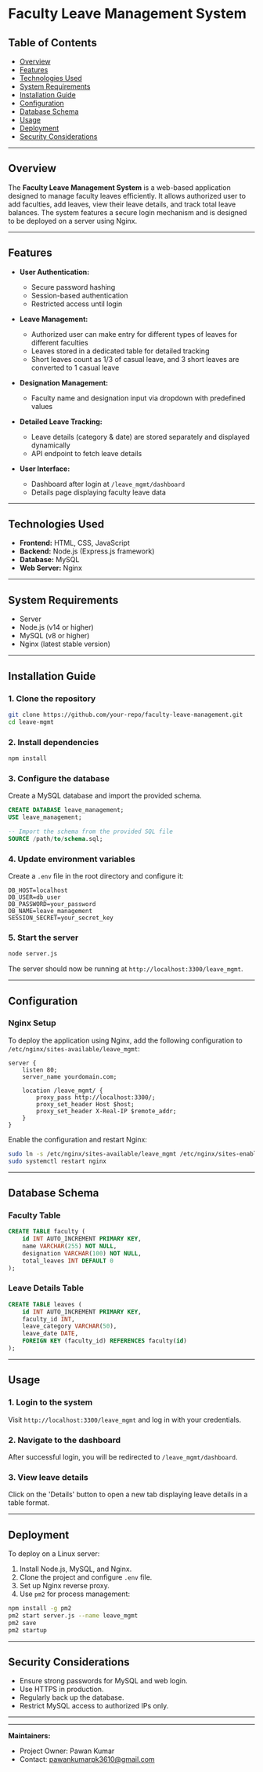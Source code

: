 # Faculty Leave Management System

## Table of Contents
- [Overview](#overview)
- [Features](#features)
- [Technologies Used](#technologies-used)
- [System Requirements](#system-requirements)
- [Installation Guide](#installation-guide)
- [Configuration](#configuration)
- [Database Schema](#database-schema)
- [Usage](#usage)
- [Deployment](#deployment)
- [Security Considerations](#security-considerations)

---

## Overview
The **Faculty Leave Management System** is a web-based application designed to manage faculty leaves efficiently. It allows authorized user to add faculties, add leaves, view their leave details, and track total leave balances. The system features a secure login mechanism and is designed to be deployed on a server using Nginx.

---

## Features
- **User Authentication:**
  - Secure password hashing
  - Session-based authentication
  - Restricted access until login
  
- **Leave Management:**
  - Authorized user can make entry for different types of leaves for different faculties
  - Leaves stored in a dedicated table for detailed tracking
  - Short leaves count as 1/3 of casual leave, and 3 short leaves are converted to 1 casual leave

- **Designation Management:**
  - Faculty name and designation input via dropdown with predefined values
  
- **Detailed Leave Tracking:**
  - Leave details (category & date) are stored separately and displayed dynamically
  - API endpoint to fetch leave details

- **User Interface:**
  - Dashboard after login at `/leave_mgmt/dashboard`
  - Details page displaying faculty leave data
  
---

## Technologies Used
- **Frontend:** HTML, CSS, JavaScript
- **Backend:** Node.js (Express.js framework)
- **Database:** MySQL
- **Web Server:** Nginx

---

## System Requirements
- Server
- Node.js (v14 or higher)
- MySQL (v8 or higher)
- Nginx (latest stable version)

---

## Installation Guide

### 1. Clone the repository
```bash
git clone https://github.com/your-repo/faculty-leave-management.git
cd leave-mgmt
```

### 2. Install dependencies
```bash
npm install
```

### 3. Configure the database
Create a MySQL database and import the provided schema.

```sql
CREATE DATABASE leave_management;
USE leave_management;

-- Import the schema from the provided SQL file
SOURCE /path/to/schema.sql;
```

### 4. Update environment variables
Create a `.env` file in the root directory and configure it:

```env
DB_HOST=localhost
DB_USER=db_user
DB_PASSWORD=your_password
DB_NAME=leave_management
SESSION_SECRET=your_secret_key
```

### 5. Start the server
```bash
node server.js
```

The server should now be running at `http://localhost:3300/leave_mgmt`.

---

## Configuration

### Nginx Setup
To deploy the application using Nginx, add the following configuration to `/etc/nginx/sites-available/leave_mgmt`:

```nginx
server {
    listen 80;
    server_name yourdomain.com;

    location /leave_mgmt/ {
        proxy_pass http://localhost:3300/;
        proxy_set_header Host $host;
        proxy_set_header X-Real-IP $remote_addr;
    }
}
```

Enable the configuration and restart Nginx:
```bash
sudo ln -s /etc/nginx/sites-available/leave_mgmt /etc/nginx/sites-enabled/
sudo systemctl restart nginx
```

---

## Database Schema

### Faculty Table
```sql
CREATE TABLE faculty (
    id INT AUTO_INCREMENT PRIMARY KEY,
    name VARCHAR(255) NOT NULL,
    designation VARCHAR(100) NOT NULL,
    total_leaves INT DEFAULT 0
);
```

### Leave Details Table
```sql
CREATE TABLE leaves (
    id INT AUTO_INCREMENT PRIMARY KEY,
    faculty_id INT,
    leave_category VARCHAR(50),
    leave_date DATE,
    FOREIGN KEY (faculty_id) REFERENCES faculty(id)
);
```

---

## Usage

### 1. Login to the system
Visit `http://localhost:3300/leave_mgmt` and log in with your credentials.

### 2. Navigate to the dashboard
After successful login, you will be redirected to `/leave_mgmt/dashboard`.

### 3. View leave details
Click on the 'Details' button to open a new tab displaying leave details in a table format.

---

## Deployment
To deploy on a Linux server:

1. Install Node.js, MySQL, and Nginx.
2. Clone the project and configure `.env` file.
3. Set up Nginx reverse proxy.
4. Use `pm2` for process management:

```bash
npm install -g pm2
pm2 start server.js --name leave_mgmt
pm2 save
pm2 startup
```

---

## Security Considerations
- Ensure strong passwords for MySQL and web login.
- Use HTTPS in production.
- Regularly back up the database.
- Restrict MySQL access to authorized IPs only.

---

---

**Maintainers:**
- Project Owner: Pawan Kumar
- Contact: pawankumarpk3610@gmail.com
